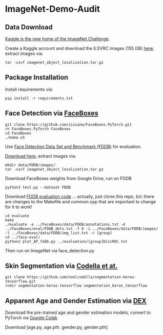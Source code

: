# ImageNet-Demo-Audit

## Data Download

[Kaggle is the new home of the ImageNet Challenge](https://www.kaggle.com/c/imagenet-object-localization-challenge/overview).

Create a Kaggle account and download the ILSVRC images (155 GB) [here](https://www.kaggle.com/c/imagenet-object-localization-challenge/download/imagenet_object_localization.tar.gz); extract images via:

 ~~~~
 tar -xzvf imagenet_object_localization.tar.gz
 ~~~~

## Package Installation

Install requirements via:

~~~~
pip install -r requirements.txt
~~~~

## Face Detection via [FaceBoxes](https://arxiv.org/abs/1708.05234) 
~~~~
git clone https://github.com/zisianw/FaceBoxes.PyTorch.git
rn FaceBoxes.PyTorch FaceBoxes
cd FaceBoxes
./make.sh
~~~~

Use [Face Detection Data Set and Benchmark (FDDB)](http://vis-www.cs.umass.edu/fddb/) for evaluation.

[Download here](http://tamaraberg.com/faceDataset/originalPics.tar.gz), extract images via:
~~~~
mkdir data/FDDB/images/
tar -xzvf imagenet_object_localization.tar.gz
~~~~

Download FaceBoxes weights from Google Drive, run on FDDB
~~~~
python3 test.py --dataset FDDB
~~~~

Download [FDDB evaluation code](http://vis-www.cs.umass.edu/fddb/evaluation.tgz) ... actually, just clone this repo, b/c there are changes to the Makefile and common.cpp that are important to change for it to work!
~~~~
cd evaluate
make
./evaluate -a ../FaceBoxes/data/FDDB/annotations.txt -d ../FaceBoxes/eval/FDDB_dets.txt -f 0 -i ../FaceBoxes/data/FDDB/images/ -l ../FaceBoxes/data/FDDB/img_list.txt -r [group]
cd ../face-eval/
python2 plot_AP_fddb.py ../evaluation/[group]DiscROC.txt
~~~~

Then run on ImageNet via face_detection.py

## Skin Segmentation via [Codella et at.](https://arxiv.org/pdf/1804.05944.pdf)  
~~~~
git clone https://github.com/noelcodella/segmentation-keras-tensorflow.git
rndir segmentation-keras-tensorflow segmentation_keras_tensorflow
~~~~

## Apparent Age and Gender Estimation via [DEX](https://data.vision.ee.ethz.ch/cvl/rrothe/imdb-wiki/)

Download the pre-trained age and gender estimation models, convert to PyTorch via [Google Colab](https://colab.research.google.com/drive/1l4Z7_IjTG7Z1KpmhyWFEWlozxM9CvJn_)

Download [age.py, age.pth. gender.py, gender.pth]
